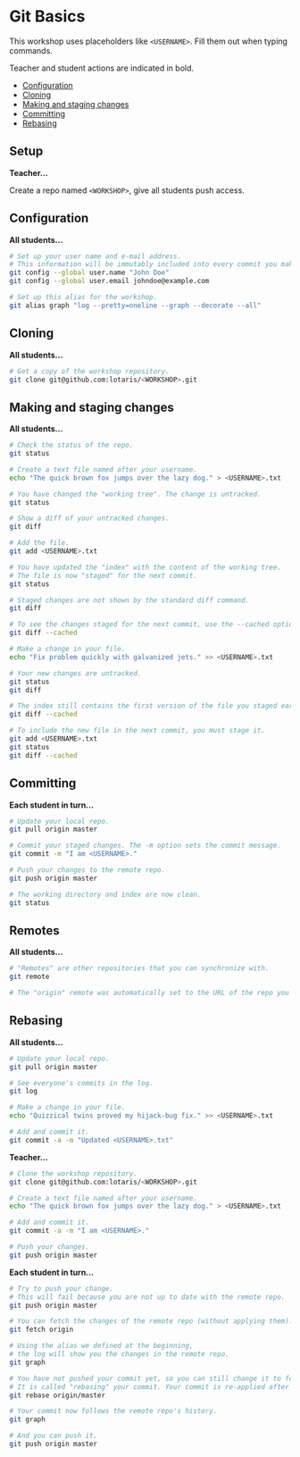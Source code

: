 # Git Basics

This workshop uses placeholders like `<USERNAME>`.
Fill them out when typing commands.

Teacher and student actions are indicated in bold.

* [Configuration](#configuration)
* [Cloning](#cloning)
* [Making and staging changes](#making-and-staging-changes)
* [Committing](#committing)
* [Rebasing](#rebasing)

## Setup

**Teacher...**

Create a repo named `<WORKSHOP>`, give all students push access.

## Configuration

**All students...**

```bash
# Set up your user name and e-mail address.
# This information will be immutably included into every commit you make.
git config --global user.name "John Doe"
git config --global user.email johndoe@example.com

# Set up this alias for the workshop.
git alias graph "log --pretty=oneline --graph --decorate --all"
```

## Cloning

**All students...**

```bash
# Get a copy of the workshop repository.
git clone git@github.com:lotaris/<WORKSHOP>.git
```

## Making and staging changes

**All students...**

```bash
# Check the status of the repo.
git status

# Create a text file named after your username.
echo "The quick brown fox jumps over the lazy dog." > <USERNAME>.txt

# You have changed the "working tree". The change is untracked.
git status

# Show a diff of your untracked changes.
git diff

# Add the file.
git add <USERNAME>.txt

# You have updated the "index" with the content of the working tree.
# The file is now "staged" for the next commit.
git status

# Staged changes are not shown by the standard diff command.
git diff

# To see the changes staged for the next commit, use the --cached option.
git diff --cached

# Make a change in your file.
echo "Fix problem quickly with galvanized jets." >> <USERNAME>.txt

# Your new changes are untracked.
git status
git diff

# The index still contains the first version of the file you staged earlier.
git diff --cached

# To include the new file in the next commit, you must stage it.
git add <USERNAME>.txt
git status
git diff --cached
```

## Committing

**Each student in turn...**

```bash
# Update your local repo.
git pull origin master

# Commit your staged changes. The -m option sets the commit message.
git commit -m "I am <USERNAME>."

# Push your changes to the remote repo.
git push origin master

# The working directory and index are now clean.
git status
```

## Remotes

**All students...**

```bash
# "Remotes" are other repositories that you can synchronize with.
git remote

# The "origin" remote was automatically set to the URL of the repo you cloned from.
```

## Rebasing

**All students...**

```bash
# Update your local repo.
git pull origin master

# See everyone's commits in the log.
git log

# Make a change in your file.
echo "Quizzical twins proved my hijack-bug fix." >> <USERNAME>.txt

# Add and commit it.
git commit -a -m "Updated <USERNAME>.txt"
```

**Teacher...**

```bash
# Clone the workshop repository.
git clone git@github.com:lotaris/<WORKSHOP>.git

# Create a text file named after your username.
echo "The quick brown fox jumps over the lazy dog." > <USERNAME>.txt

# Add and commit it.
git commit -a -m "I am <USERNAME>."

# Push your changes.
git push origin master
```

**Each student in turn...**

```bash
# Try to push your change.
# This will fail because you are not up to date with the remote repo.
git push origin master

# You can fetch the changes of the remote repo (without applying them).
git fetch origin

# Using the alias we defined at the beginning,
# the log will show you the changes in the remote repo.
git graph

# You have not pushed your commit yet, so you can still change it to follow the remote repo's history.
# It is called "rebasing" your commit. Your commit is re-applied after the existing history.
git rebase origin/master

# Your commit now follows the remote repo's history.
git graph

# And you can push it.
git push origin master
```
